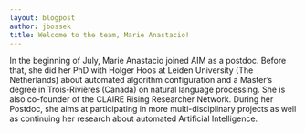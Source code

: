```yaml
---
layout: blogpost
author: jbossek
title: Welcome to the team, Marie Anastacio!
---
```

In the beginning of July, Marie Anastacio joined AIM as a postdoc. Before that, she did her PhD with Holger Hoos at Leiden University (The Netherlands) about automated algorithm configuration and a Master’s degree in Trois-Rivières (Canada) on natural language processing. She is also co-founder of the CLAIRE Rising Researcher Network.
During her Postdoc, she aims at participating in more multi-disciplinary projects as well as continuing her research about automated Artificial Intelligence.
